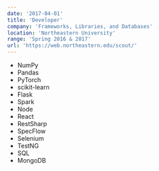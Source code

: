 ```yaml
---
date: '2017-04-01'
title: 'Developer'
company: 'Frameworks, Libraries, and Databases'
location: 'Northeastern University'
range: 'Spring 2016 & 2017'
url: 'https://web.northeastern.edu/scout/'
---
```


- NumPy
- Pandas
- PyTorch
- scikit-learn
- Flask
- Spark
- Node
- React
- RestSharp
- SpecFlow
- Selenium
- TestNG
- SQL
- MongoDB
